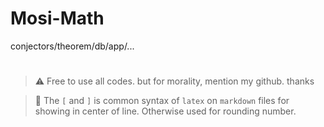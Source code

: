 # Mosi-Math

conjectors/theorem/db/app/...
<!--
#

Largest Prime numbers DB (5000 largest): [here](https://t5k.org/primes/lists/all.txt) - download able for free
-->
#

> ⚠️ Free to use all codes. but for morality, mention my github. thanks

> 🔎 The `[` and `]` is common syntax of `latex` on `markdown` files for showing in center of line. Otherwise used for rounding number.

